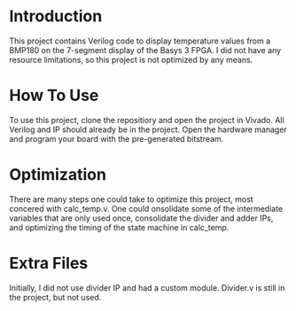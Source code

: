 # Introduction
This project contains Verilog code to display temperature values from a BMP180 on the 7-segment display of the Basys 3 FPGA. I did not have any resource limitations, so this 
project is not optimized by any means.

# How To Use 
To use this project, clone the repositiory and open the project in Vivado. All Verilog and IP should already be in the project. Open the hardware manager and program your board with
the pre-generated bitstream. 

# Optimization
There are many steps one could take to optimize this project, most concered with calc_temp.v. One could onsolidate some of the intermediate variables that are only used once, 
consolidate the divider and adder IPs, and optimizing the timing of the state machine in calc_temp. 

# Extra Files
Initially, I did not use divider IP and had a custom module. Divider.v is still in the project, but not used.